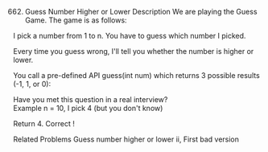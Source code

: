 662. Guess Number Higher or Lower
Description
We are playing the Guess Game. The game is as follows:

I pick a number from 1 to n. You have to guess which number I picked.

Every time you guess wrong, I'll tell you whether the number is higher or lower.

You call a pre-defined API guess(int num) which returns 3 possible results (-1, 1, or 0):

Have you met this question in a real interview?  
Example
n = 10, I pick 4 (but you don't know)

Return 4. Correct !

Related Problems
Guess number higher or lower ii, First bad version
